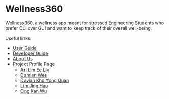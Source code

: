# Wellness360

Wellness360, a wellness app meant for stressed Engineering Students who prefer CLI over GUI and want to keep track of 
their overall well-being.

Useful links:
* [User Guide](UserGuide.md)
* [Developer Guide](DeveloperGuide.md)
* [About Us](AboutUs.md)
* Project Profile Page
  * [Ari Lim Ee Lik](team/genexus85.md)
  * [Damien Wee](team/damiwee.md)
  * [Davian Kho Yong Quan](team/daviancold.md) 
  * [Lim Jing Hao](team/jinghaoooo.md)
  * [Ong Kan Wu](team/OKW32.md)
